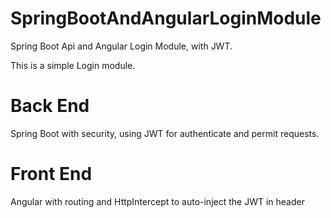 # SpringBootAndAngularLoginModule
Spring Boot Api and Angular Login Module, with JWT.

This is a simple Login module.

# Back End
Spring Boot with security, using JWT for authenticate and permit requests.

# Front End
Angular with routing and HttpIntercept to auto-inject the JWT in header
